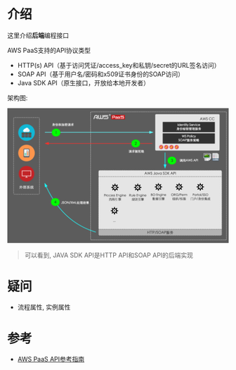 # 介绍

这里介绍**后端**编程接口

AWS PaaS支持的API协议类型

- HTTP(s) API（基于访问凭证/access_key和私钥/secret的URL签名访问）
- SOAP API（基于用户名/密码和x509证书身份的SOAP访问）
- Java SDK API（原生接口，开放给本地开发者）

架构图:

![img](.API/1.png)

> 可以看到, JAVA SDK API是HTTP API和SOAP API的后端实现











# 疑问

* 流程属性, 实例属性





































# 参考

* [AWS PaaS API参考指南](https://docs.awspaas.com/reference-guide/aws-paas-api-guide/index.html)

